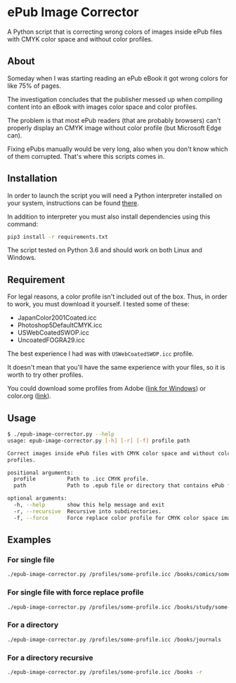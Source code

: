 # ePub Image Corrector

A Python script that is correcting wrong colors of images inside ePub files with CMYK color space and without color profiles.

## About

Someday when I was starting reading an ePub eBook it got wrong colors for like 75% of pages.

The investigation concludes that the publisher messed up when compiling content into an eBook with images color space and color profiles.

The problem is that most ePub readers (that are probably browsers) can't properly display an CMYK image without color profile (but Microsoft Edge can).

Fixing ePubs manually would be very long, also when you don't know which of them corrupted. That's where this scripts comes in.

## Installation

In order to launch the script you will need a Python interpreter installed on your system, instructions can be found [there](https://www.python.org/downloads/).

In addition to interpreter you must also install dependencies using this command:

```bash
pip3 install -r requirements.txt
```

The script tested on Python 3.6 and should work on both Linux and Windows.

## Requirement

For legal reasons, a color profile isn't included out of the box.
Thus, in order to work, you must download it yourself. I tested some of these:

* JapanColor2001Coated.icc
* Photoshop5DefaultCMYK.icc
* USWebCoatedSWOP.icc
* UncoatedFOGRA29.icc

The best experience I had was with `USWebCoatedSWOP.icc` profile.

It doesn't mean that you'll have the same experience with your files, so it is worth to try other profiles.

You could download some profiles from Adobe ([link for Windows](https://www.adobe.com/support/downloads/iccprofiles/iccprofiles_win.html)) or color.org ([link](http://www.color.org/registry/index.xalter)).

## Usage

```bash
$ ./epub-image-corrector.py --help
usage: epub-image-corrector.py [-h] [-r] [-f] profile path

Correct images inside ePub files with CMYK color space and without color
profiles.

positional arguments:
  profile          Path to .icc CMYK profile.
  path             Path to .epub file or directory that contains ePub files.

optional arguments:
  -h, --help       show this help message and exit
  -r, --recursive  Recursive into subdirectories.
  -f, --force      Force replace color profile for CMYK color space images.
```

## Examples

### For single file

```bash
./epub-image-corrector.py /profiles/some-profile.icc /books/comics/some-comic.epub
```

### For single file with force replace profile

```bash
./epub-image-corrector.py /profiles/some-profile.icc /books/study/some-book.epub -f
```

### For a directory

```bash
./epub-image-corrector.py /profiles/some-profile.icc /books/journals
```

### For a directory recursive

```bash
./epub-image-corrector.py /profiles/some-profile.icc /books -r
```

